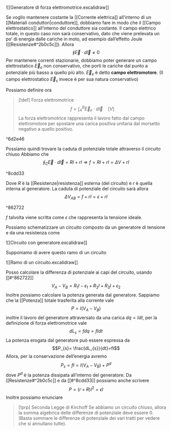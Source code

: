 ![[Generatore di forza elettromotrice.excalidraw]]

Se voglio mantenere costante la [[Corrente elettrica]] all’interno di un [[Materiali conduttori|conduttore]], dobbiamo fare in modo che il [[Campo elettrostatico]] all’interno del conduttore sia costante.
Il campo elettrico totale, in questo caso non sarà conservativo, dato che viene prelevata un po’ di energia dalle cariche in moto, ad esempio dall’effetto Joule ([[Resistenze#^2b0c5c]]). Allora
$$\oint \vec{E}\cdot d\vec{l}\not = 0$$
Per mantenere correnti stazionarie, dobbiamo poter generare un campo elettrostatico $\vec{E}_{e}$ non conservativo, che porti le cariche dal punto a potenziale più basso a quello più alto. $\vec{E}_{e}$ è detto **campo elettromotore**.
(Il campo elettrostatico $\vec{E}_{s}$ invece è per sua natura conservativo)

Possiamo definire ora
>[!def] Forza elettromotrice
>$$f = \int_{A}^{B}\vec{E}_{e}\cdot d\vec{l}\quad [V]$$
>La forza elettromotrice rappresenta il lavoro fatto dal campo elettromotore per  spostare una carica positiva unitaria dal morsetto negativo a quello positivo.
>

^6d2e46

Possiamo quindi trovare la caduta di potenziale totale attraverso il circuito chiuso
Abbiamo che
$$
\oint_{C}\vec{E}\cdot d\vec{l}=RI+rI\Rightarrow f=RI+rI=\Delta V+rI
$$

^8cdd33

Dove $R$ è la [[Resistenze|resistenza]] esterna (del circuito) e $r$ è quella interna al generatore.
La caduta di potenziale del circuito sarà allora 
$$
\Delta V_{AB}=f+rI=\epsilon+rI
$$

^862722

$f$ talvolta viene scritta come $\epsilon$ che rappresenta la tensione ideale.

Possiamo schematizzare un circuito composto da un generatore di tensione e da una resistenza come

![[Circuito con generatore.excalidraw]]

Supponiamo di avere questo ramo di un circuito

![[Ramo di un circuito.excalidraw]]

Posso calcolare la differenza di potenziale ai capi del circuito, usando [[#^862722]]
$$V_{A}-V_{B}=R_{1}I -\epsilon_{1} +R_{2}I+R_{3}I+\epsilon_{2}$$
Inoltre possiamo calcolare la potenza generata dal generatore.
Sappiamo che la [[Potenza]] totale trasferita alla corrente vale
$$P = I(V_{A}-V_{B})$$
inoltre il lavoro del generatore attraversato da una carica $dq = Idt$, per la definizione di forza elettromotrice vale
$$dL_{s}=fdq=fIdt$$
La potenza erogata dal generatore può essere espressa da
$$P_{s}= \frac{dL_{s}}{dt}=fI$$
Allora, per la conservazione dell’energia avremo
$$P_{s}=fI=I(V_{A}-V_{B})+P^{d}$$
dove $P^{d}$ è la potenza dissipata all’interno del generatore.
Da [[Resistenze#^2b0c5c]] e da [[#^8cdd33]] possiamo anche scrivere
$$P = (r+R)I^{2}=\epsilon I$$
Inoltre possiamo enunciare
>[!prp] Seconda Legge di Kirchoff
>Se abbiamo un circuito chiuso, allora la somma algebrica delle differenze di potenziale deve essere 0.
>(Basta sommare le differenze di potenziale dei vari tratti per vedere che si annullano tutte).

